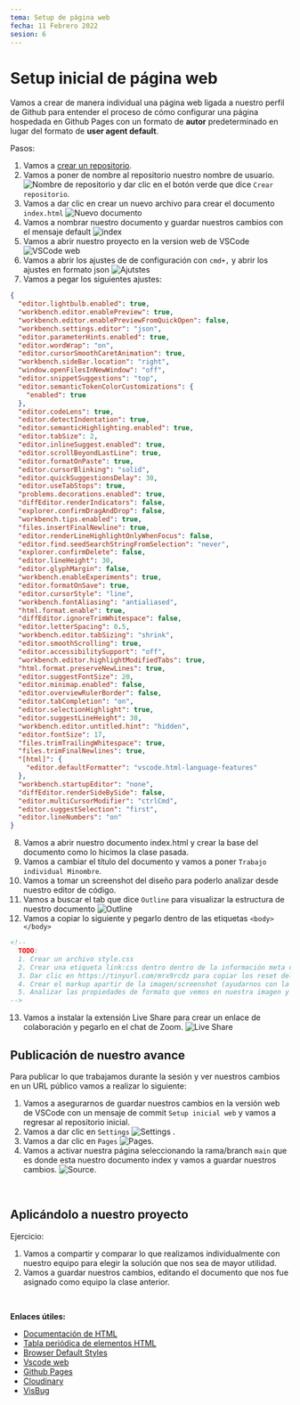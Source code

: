 ```yaml
---
tema: Setup de página web
fecha: 11 Febrero 2022
sesion: 6
---
```


# Setup inicial de página web

Vamos a crear de manera individual una página web ligada a nuestro perfil de Github para entender el proceso de cómo configurar una página hospedada en Github Pages con un formato de **autor** predeterminado en lugar del formato de **user agent default**.

Pasos:

1. Vamos a [crear un repositorio](https://repo.new).
2. Vamos a poner de nombre al repositorio nuestro nombre de usuario. ![Nombre de repositorio](https://res.cloudinary.com/pmichventura/image/upload/v1644504387/CENTRO/nombre.png) y dar clic en el botón verde que dice `Crear repositorio`.
3. Vamos a dar clic en crear un nuevo archivo para crear el documento `index.html` ![Nuevo documento](https://res.cloudinary.com/pmichventura/image/upload/v1644505045/CENTRO/nuevo.png)
4. Vamos a nombrar nuestro documento y guardar nuestros cambios con el mensaje default ![index](https://res.cloudinary.com/pmichventura/image/upload/v1644505506/CENTRO/index.jpg)
5. Vamos a abrir nuestro proyecto en la version web de VSCode ![VSCode web](https://res.cloudinary.com/pmichventura/image/upload/v1644506107/CENTRO/vscodedev.png)
6. Vamos a abrir los ajustes de de configuración con `cmd+,` y abrir los ajustes en formato json ![Ajutstes](https://res.cloudinary.com/pmichventura/image/upload/v1644506597/CENTRO/settings.png)
7. Vamos a pegar los siguientes ajustes:
```json
{
  "editor.lightbulb.enabled": true,
  "workbench.editor.enablePreview": true,
  "workbench.editor.enablePreviewFromQuickOpen": false,
  "workbench.settings.editor": "json",
  "editor.parameterHints.enabled": true,
  "editor.wordWrap": "on",
  "editor.cursorSmoothCaretAnimation": true,
  "workbench.sideBar.location": "right",
  "window.openFilesInNewWindow": "off",
  "editor.snippetSuggestions": "top",
  "editor.semanticTokenColorCustomizations": {
    "enabled": true
  },
  "editor.codeLens": true,
  "editor.detectIndentation": true,
  "editor.semanticHighlighting.enabled": true,
  "editor.tabSize": 2,
  "editor.inlineSuggest.enabled": true,
  "editor.scrollBeyondLastLine": true,
  "editor.formatOnPaste": true,
  "editor.cursorBlinking": "solid",
  "editor.quickSuggestionsDelay": 30,
  "editor.useTabStops": true,
  "problems.decorations.enabled": true,
  "diffEditor.renderIndicators": false,
  "explorer.confirmDragAndDrop": false,
  "workbench.tips.enabled": true,
  "files.insertFinalNewline": true,
  "editor.renderLineHighlightOnlyWhenFocus": false,
  "editor.find.seedSearchStringFromSelection": "never",
  "explorer.confirmDelete": false,
  "editor.lineHeight": 30,
  "editor.glyphMargin": false,
  "workbench.enableExperiments": true,
  "editor.formatOnSave": true,
  "editor.cursorStyle": "line",
  "workbench.fontAliasing": "antialiased",
  "html.format.enable": true,
  "diffEditor.ignoreTrimWhitespace": false,
  "editor.letterSpacing": 0.5,
  "workbench.editor.tabSizing": "shrink",
  "editor.smoothScrolling": true,
  "editor.accessibilitySupport": "off",
  "workbench.editor.highlightModifiedTabs": true,
  "html.format.preserveNewLines": true,
  "editor.suggestFontSize": 20,
  "editor.minimap.enabled": false,
  "editor.overviewRulerBorder": false,
  "editor.tabCompletion": "on",
  "editor.selectionHighlight": true,
  "editor.suggestLineHeight": 30,
  "workbench.editor.untitled.hint": "hidden",
  "editor.fontSize": 17,
  "files.trimTrailingWhitespace": true,
  "files.trimFinalNewlines": true,
  "[html]": {
    "editor.defaultFormatter": "vscode.html-language-features"
  },
  "workbench.startupEditor": "none",
  "diffEditor.renderSideBySide": false,
  "editor.multiCursorModifier": "ctrlCmd",
  "editor.suggestSelection": "first",
  "editor.lineNumbers": "on"
}
```
8. Vamos a abrir nuestro documento index.html y crear la base del documento como lo hicimos la clase pasada.
9. Vamos a cambiar el título del documento y vamos a poner `Trabajo individual Minombre`.
10. Vamos a tomar un screenshot del diseño para poderlo analizar desde nuestro editor de código.
11. Vamos a buscar el tab que dice `Outline` para visualizar la estructura de nuestro documento ![Outline](https://res.cloudinary.com/pmichventura/image/upload/v1644507215/CENTRO/outline.png)
12. Vamos a copiar lo siguiente y pegarlo dentro de las etiquetas `<body></body>`
```html
<!--
  TODO:
  1. Crear un archivo style.css
  2. Crear una etiqueta link:css dentro dentro de la información meta del documento.
  3. Dar clic en https://tinyurl.com/mrx9rcdz para copiar los reset del gist y pegarlo en el archivo style.css.
  4. Crear el markup apartir de la imagen/screenshot (ayudarnos con la tabla periódica ubicada al final del documento en enlaces útiles).
  5. Analizar las propiedades de formato que vemos en nuestra imagen y utilizar nuestro documento style.css para visualizar nuestros cambios (Tip: Utilizar Visbug para analizar cualquier página web y ver que propiedades podemos aplicarle a nuestro diseño).
-->
```
13. Vamos a instalar la extensión Live Share para crear un enlace de colaboración y pegarlo en el chat de Zoom. ![Live Share](https://res.cloudinary.com/pmichventura/image/upload/v1644506258/CENTRO/liveshare.png)

## Publicación de nuestro avance

Para publicar lo que trabajamos durante la sesión y ver nuestros cambios en un URL público vamos a realizar lo siguiente:

1. Vamos a asegurarnos de guardar nuestros cambios en la versión web de VSCode con un mensaje de commit `Setup inicial web` y vamos a regresar al repositorio inicial.
2. Vamos a dar clic en `Settings` ![Settings](https://res.cloudinary.com/pmichventura/image/upload/v1644508465/CENTRO/settings_btn.png) .
3. Vamos a dar clic en `Pages` ![Pages](https://res.cloudinary.com/pmichventura/image/upload/v1644508465/CENTRO/pages.png).
4. Vamos a activar nuestra página seleccionando la rama/branch `main` que es donde esta nuestro documento index y vamos a guardar nuestros cambios. ![Source](https://res.cloudinary.com/pmichventura/image/upload/v1644508465/CENTRO/source.png).

<br>

## Aplicándolo a nuestro proyecto

Ejercicio:

1. Vamos a compartir y comparar lo que realizamos individualmente con nuestro equipo para elegir la solución que nos sea de mayor utilidad.
2. Vamos a guardar nuestros cambios, editando el documento que nos fue asignado como equipo la clase anterior.

<br>

**Enlaces útiles:**

* [Documentación de HTML](https://mdn.io/html/es)
* [Tabla periódica de elementos HTML](https://madebymike.github.io/html5-periodic-table/)
* [Browser Default Styles](https://browserdefaultstyles.com)
* [Vscode web](https://vscode.dev)
* [Github Pages](https://pages.github.com)
* [Cloudinary](https://cloudinary.com)
* [VisBug](https://chrome.google.com/webstore/detail/visbug/cdockenadnadldjbbgcallicgledbeoc)
